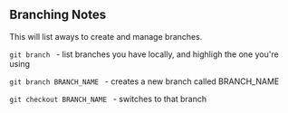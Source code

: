 ## Branching Notes

This will list aways to create and manage branches.

`git branch ` - list branches you have locally, and highligh the one you're using


`git branch BRANCH_NAME ` - creates a new branch called BRANCH_NAME


`git checkout BRANCH_NAME ` - switches to that branch 
